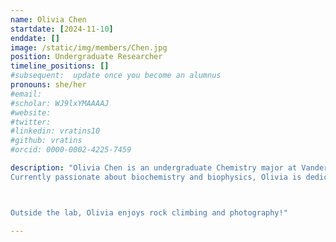 ```yaml
---
name: Olivia Chen
startdate: [2024-11-10]
enddate: []
image: /static/img/members/Chen.jpg
position: Undergraduate Researcher
timeline_positions: []
#subsequent:  update once you become an alumnus
pronouns: she/her
#email: 
#scholar: WJ9lxYMAAAAJ
#website: 
#twitter: 
#linkedin: vratins10
#github: vratins
#orcid: 0000-0002-4225-7459

description: "Olivia Chen is an undergraduate Chemistry major at Vanderbilt University. During a summer internship at the Chinese Academy of Science, she refined molecular techniques like DNA extraction and antibody treatments for citrus diseases, raising her interest in microbiology. In her freshman year, she furthered her experience at the University of California, Irvine, under Dr. Seiler, focusing on regenerative medicine and acquiring skills in rat care, perfusion, and H&E staining. 
Currently passionate about biochemistry and biophysics, Olivia is dedicated to exploring protein dynamics and contributing to the drug industry. 



Outside the lab, Olivia enjoys rock climbing and photography!"

---
```

